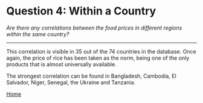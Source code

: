 # Question 4: Within a Country
*Are there any correlations between the food prices in different regions within the same country?*

<hr>

This correlation is visible in 35 out of the 74 countries in the database. Once again, the price of rice has been taken as the norm, being one of the only products that is almost universally available.

The strongest correlation can be found in Bangladesh, Cambodia, El Salvador, Niger, Senegal, the Ukraine and Tanzania.

<a href="/DAV/dashboard">Home</a>
